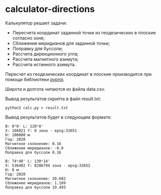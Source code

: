 # calculator-directions
Калькулятор решает задачи:
- Пересчета координат заданной точки из геодезических в плоские согласно зоне;
- Сближения меридианов для заданной точки;
- Поправку для буссоли;
- Рассчета дирекционного угла;
- Рассчета магнитного азимута;
- Рассчета истинного азимута.

Пересчет из геодезических координат в плоские производится при помощи библиотеки [pyproj](https://pypi.org/project/pyproj/).

Широта и долгота читаются из файла data.csv. 

Вывод результатов скрипта в файл result.txt:
```
python3 calc.py > result.txt
```
Вывод результатов будет в следующем формате:
```
B: 0ᵒ0' L: 120ᵒ0'
X: 166021 Y: 0 зона - epsg:32651
H: 100000 м
Год: 2020
Магнитное склонение: 0.16
Сближение меридианов: -0.0
Поправка для буссоли 0.16

B: 74ᵒ40' L: 130ᵒ14'
X: 536402 Y: 8286794 зона - epsg:32652
H: 0 м
Год: 2020
Магнитное склонение: 20.682
Сближение меридианов: 1.189
Поправка для буссоли 19.493
```
